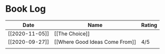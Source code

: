 # Book Log

| Date           | Name                           | Rating |
| -------------- | ------------------------------ | ------ |
| [[2020-11-05]] | [[The Choice]]                 |        |
| [[2020-09-27]] | [[Where Good Ideas Come From]] | 4/5    |
|                |                                |        |